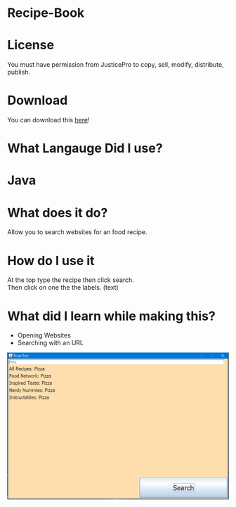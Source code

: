 # Recipe-Book

<h1>License</h1>
You must have permission from JusticePro to copy, sell, modify, distribute, publish.<br>

<h1>Download</h1>
You can download this <a href="https://github.com/JusticePro/Recipe-Book/releases">here</a>!<br>
<h1>What Langauge Did I use?</h1>
<h1>Java</h1>
<h1>What does it do?</h1>
Allow you to search websites for an food recipe.<br>
<h1>How do I use it</h1>
At the top type the recipe then click search.<br>
Then click on one the the labels. (text)<br>
<h1>What did I learn while making this?</h1>
<ul>
  <li>Opening Websites</li>
  <li>Searching with an URL</li>
</ul>
<img src="https://raw.githubusercontent.com/JusticePro/Recipe-Book/master/window.png"></img>
